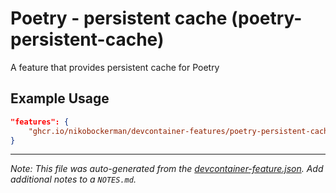 
# Poetry - persistent cache (poetry-persistent-cache)

A feature that provides persistent cache for Poetry

## Example Usage

```json
"features": {
    "ghcr.io/nikobockerman/devcontainer-features/poetry-persistent-cache:1": {}
}
```





---

_Note: This file was auto-generated from the [devcontainer-feature.json](https://github.com/nikobockerman/devcontainer-features/blob/main/src/poetry-persistent-cache/devcontainer-feature.json).  Add additional notes to a `NOTES.md`._

